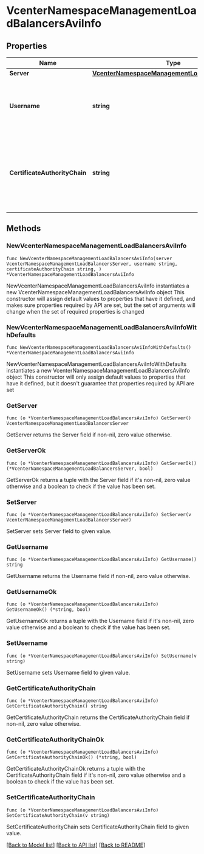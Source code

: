 # VcenterNamespaceManagementLoadBalancersAviInfo

## Properties

Name | Type | Description | Notes
------------ | ------------- | ------------- | -------------
**Server** | [**VcenterNamespaceManagementLoadBalancersServer**](VcenterNamespaceManagementLoadBalancersServer.md) |  | 
**Username** | **string** | An administrator user name for accessing the Avi Controller. | 
**CertificateAuthorityChain** | **string** | PEM-encoded CA certificate chain which is used to verify x509 certificates received from the server. | 

## Methods

### NewVcenterNamespaceManagementLoadBalancersAviInfo

`func NewVcenterNamespaceManagementLoadBalancersAviInfo(server VcenterNamespaceManagementLoadBalancersServer, username string, certificateAuthorityChain string, ) *VcenterNamespaceManagementLoadBalancersAviInfo`

NewVcenterNamespaceManagementLoadBalancersAviInfo instantiates a new VcenterNamespaceManagementLoadBalancersAviInfo object
This constructor will assign default values to properties that have it defined,
and makes sure properties required by API are set, but the set of arguments
will change when the set of required properties is changed

### NewVcenterNamespaceManagementLoadBalancersAviInfoWithDefaults

`func NewVcenterNamespaceManagementLoadBalancersAviInfoWithDefaults() *VcenterNamespaceManagementLoadBalancersAviInfo`

NewVcenterNamespaceManagementLoadBalancersAviInfoWithDefaults instantiates a new VcenterNamespaceManagementLoadBalancersAviInfo object
This constructor will only assign default values to properties that have it defined,
but it doesn't guarantee that properties required by API are set

### GetServer

`func (o *VcenterNamespaceManagementLoadBalancersAviInfo) GetServer() VcenterNamespaceManagementLoadBalancersServer`

GetServer returns the Server field if non-nil, zero value otherwise.

### GetServerOk

`func (o *VcenterNamespaceManagementLoadBalancersAviInfo) GetServerOk() (*VcenterNamespaceManagementLoadBalancersServer, bool)`

GetServerOk returns a tuple with the Server field if it's non-nil, zero value otherwise
and a boolean to check if the value has been set.

### SetServer

`func (o *VcenterNamespaceManagementLoadBalancersAviInfo) SetServer(v VcenterNamespaceManagementLoadBalancersServer)`

SetServer sets Server field to given value.


### GetUsername

`func (o *VcenterNamespaceManagementLoadBalancersAviInfo) GetUsername() string`

GetUsername returns the Username field if non-nil, zero value otherwise.

### GetUsernameOk

`func (o *VcenterNamespaceManagementLoadBalancersAviInfo) GetUsernameOk() (*string, bool)`

GetUsernameOk returns a tuple with the Username field if it's non-nil, zero value otherwise
and a boolean to check if the value has been set.

### SetUsername

`func (o *VcenterNamespaceManagementLoadBalancersAviInfo) SetUsername(v string)`

SetUsername sets Username field to given value.


### GetCertificateAuthorityChain

`func (o *VcenterNamespaceManagementLoadBalancersAviInfo) GetCertificateAuthorityChain() string`

GetCertificateAuthorityChain returns the CertificateAuthorityChain field if non-nil, zero value otherwise.

### GetCertificateAuthorityChainOk

`func (o *VcenterNamespaceManagementLoadBalancersAviInfo) GetCertificateAuthorityChainOk() (*string, bool)`

GetCertificateAuthorityChainOk returns a tuple with the CertificateAuthorityChain field if it's non-nil, zero value otherwise
and a boolean to check if the value has been set.

### SetCertificateAuthorityChain

`func (o *VcenterNamespaceManagementLoadBalancersAviInfo) SetCertificateAuthorityChain(v string)`

SetCertificateAuthorityChain sets CertificateAuthorityChain field to given value.



[[Back to Model list]](../README.md#documentation-for-models) [[Back to API list]](../README.md#documentation-for-api-endpoints) [[Back to README]](../README.md)


